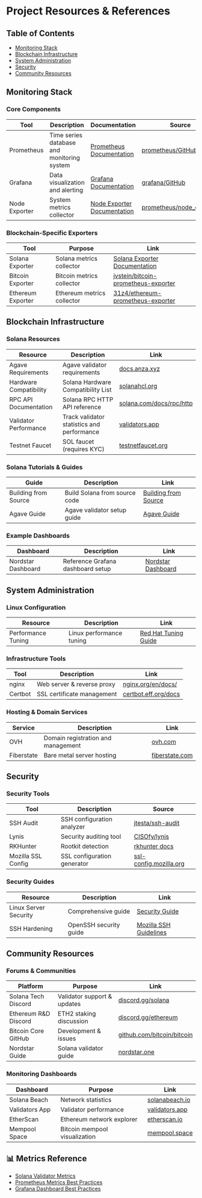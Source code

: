# Project Resources & References

## Table of Contents
- [Monitoring Stack](#monitoring-stack)
- [Blockchain Infrastructure](#blockchain-infrastructure)
- [System Administration](#system-administration)
- [Security](#security)
- [Community Resources](#community-resources)

## Monitoring Stack

### Core Components
| Tool | Description | Documentation | Source |
|------|-------------|---------------|--------|
| Prometheus | Time series database and monitoring system | [Prometheus Documentation](https://prometheus.io/docs/introduction/overview/) | [prometheus/GitHub](https://github.com/prometheus/prometheus) |
| Grafana | Data visualization and alerting | [Grafana Documentation](https://grafana.com/docs/) | [grafana/GitHub](https://github.com/grafana/grafana) |
| Node Exporter | System metrics collector | [Node Exporter Documentation](https://prometheus.io/docs/guides/node-exporter/) | [prometheus/node_exporter](https://github.com/prometheus/node_exporter) |

### Blockchain-Specific Exporters
| Tool | Purpose | Link |
|------|---------|------|
| Solana Exporter | Solana metrics collector | [Solana Exporter Documentation](https://github.com/asymmetric-research/solana-exporter) |
| Bitcoin Exporter | Bitcoin metrics collector | [jvstein/bitcoin-prometheus-exporter](https://github.com/jvstein/bitcoin-prometheus-exporter) |
| Ethereum Exporter | Ethereum metrics collector | [31z4/ethereum-prometheus-exporter](https://github.com/31z4/ethereum-prometheus-exporter) |

## Blockchain Infrastructure

### Solana Resources
| Resource | Description | Link |
|----------|-------------|------|
| Agave Requirements | Agave validator requirements | [docs.anza.xyz](https://docs.anza.xyz/operations/requirements) |
| Hardware Compatibility | Solana Hardware Compatibility List | [solanahcl.org](https://solanahcl.org/) |
| RPC API Documentation | Solana RPC HTTP API reference | [solana.com/docs/rpc/http](https://solana.com/docs/rpc/http) |
| Validator Performance | Track validator statistics and performance | [validators.app](https://www.validators.app/) |
| Testnet Faucet | SOL faucet (requires KYC) | [testnetfaucet.org](https://www.testnetfaucet.org/) |

### Solana Tutorials & Guides
| Guide | Description | Link |
|-------|-------------|------|
| Building from Source | Build Solana from source code | [Building from Source](https://github.com/agjell/sol-tutorials/blob/master/building-solana-from-source.md) |
| Agave Guide | Agave validator setup guide | [Agave Guide](https://github.com/agjell/sol-tutorials/blob/master/agave-beginners-guide.md) |

### Example Dashboards
| Dashboard | Description | Link |
|-----------|-------------|------|
| Nordstar Dashboard | Reference Grafana dashboard setup | [Nordstar Dashboard](https://nordstar.one/) |

## System Administration

### Linux Configuration
| Resource | Description | Link |
|----------|-------------|------|
| Performance Tuning | Linux performance tuning | [Red Hat Tuning Guide](https://access.redhat.com/documentation/en-us/red_hat_enterprise_linux/8/html/monitoring_and_managing_system_status_and_performance/getting-started-with-tuned_monitoring-and-managing-system-status-and-performance#ch-Tuned-overview) |

### Infrastructure Tools
| Tool | Description | Link |
|------|-------------|------|
| nginx | Web server & reverse proxy | [nginx.org/en/docs/](https://nginx.org/en/docs/) |
| Certbot | SSL certificate management | [certbot.eff.org/docs](https://certbot.eff.org/docs) |

### Hosting & Domain Services
| Service | Description | Link |
|---------|-------------|------|
| OVH | Domain registration and management | [ovh.com](https://www.ovh.com/) |
| Fiberstate | Bare metal server hosting | [fiberstate.com](https://www.fiberstate.com/) |

## Security

### Security Tools
| Tool | Description | Source |
|------|-------------|--------|
| SSH Audit | SSH configuration analyzer | [jtesta/ssh-audit](https://github.com/jtesta/ssh-audit) |
| Lynis | Security auditing tool | [CISOfy/lynis](https://github.com/CISOfy/lynis) |
| RKHunter | Rootkit detection | [rkhunter docs](https://rkhunter.sourceforge.net/) |
| Mozilla SSL Config | SSL configuration generator | [ssl-config.mozilla.org](https://ssl-config.mozilla.org/) |

### Security Guides
| Resource | Description | Link |
|----------|-------------|------|
| Linux Server Security | Comprehensive guide | [Security Guide](https://github.com/imthenachoman/How-To-Secure-A-Linux-Server) |
| SSH Hardening | OpenSSH security guide | [Mozilla SSH Guidelines](https://infosec.mozilla.org/guidelines/openssh) |

## Community Resources

### Forums & Communities
| Platform | Purpose | Link |
|----------|----------|------|
| Solana Tech Discord | Validator support & updates | [discord.gg/solana](https://discord.gg/solana) |
| Ethereum R&D Discord | ETH2 staking discussion | [discord.gg/ethereum](https://discord.gg/ethereum) |
| Bitcoin Core GitHub | Development & issues | [github.com/bitcoin/bitcoin](https://github.com/bitcoin/bitcoin) |
| Nordstar Guide | Solana validator guide | [nordstar.one](https://nordstar.one/) |

### Monitoring Dashboards
| Dashboard | Purpose | Link |
|-----------|----------|------|
| Solana Beach | Network statistics | [solanabeach.io](https://solanabeach.io/) |
| Validators App | Validator performance | [validators.app](https://www.validators.app/) |
| EtherScan | Ethereum network explorer | [etherscan.io](https://etherscan.io/) |
| Mempool Space | Bitcoin mempool visualization | [mempool.space](https://mempool.space/) |

## 📊 Metrics Reference
- [Solana Validator Metrics](https://docs.solana.com/developing/network/validating/validator-monitoring#metrics)
- [Prometheus Metrics Best Practices](https://prometheus.io/docs/practices/naming/)
- [Grafana Dashboard Best Practices](https://grafana.com/docs/grafana/latest/dashboards/best-practices/)


